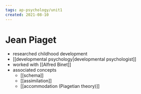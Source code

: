 ```yaml
---
tags: ap-psychology/unit1 
created: 2021-08-10
---
```


# Jean Piaget

- researched childhood development
- [[developmental psychology|developmental psychologist]]
- worked with [[Alfred Binet]]
- associated concepts
	- [[schema]]
	- [[assimilation]]
	- [[accommodation (Piagetian theory)]] 
